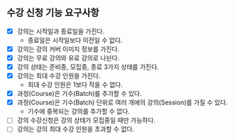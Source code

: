 ## 수강 신청 기능 요구사항
- [x] 강의는 시작일과 종료일을 가진다.
  - 종료일은 시작일보다 이전일 수 없다.
- [x] 강의는 강의 커버 이미지 정보를 가진다.
- [x] 강의는 무료 강의와 유료 강의로 나뉜다.
- [x] 강의 상태는 준비중, 모집중, 종료 3가지 상태를 가진다.
- [x] 강의는 최대 수강 인원을 가진다.
  - 최대 수강 인원은 1보다 작을 수 없다.
- [x] 과정(Course)은 기수(Batch)를 추가할 수 있다.
- [x] 과정(Course)은 기수(Batch) 단위로 여러 개에의 강의(Session)를 가질 수 있다.
  - 기수에 중복되는 강의를 추가할 수 없다.
- [ ] 강의 수강신청은 강의 상태가 모집중일 때만 가능하다.
- [ ] 강의는 강의 최대 수강 인원을 초과할 수 없다.
